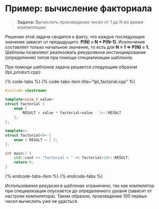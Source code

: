 # Пример: вычисление факториала

> **Задача:** Вычислить произведение чисел от 1 до N во время компилляции.

Решение этой задачи сводится к факту, что каждое последующее значение зависит от предыдущего: **P\(N\) = N \* P\(N-1\)**. Исключение составляет только начальное значение, то есть для **N = 1 =&gt; P\(N\) = 1.** Шаблоны позволяют реализовать рекурсивное инстанциирование \(определение\) типов при помощи специализации шаблонов.

При помощи шаблонов задача решается следующим образом \(tpl\_product.cpp\):

{% code-tabs %}
{% code-tabs-item title="tpl\_factorial.cpp" %}
```cpp
#include <iostream>

template<size_t value>
struct factorial {
	enum {
		RESULT = value * factorial<value - 1>::RESULT
	};
};

template<>
struct factorial<0> {
	enum { RESULT = 1 };
};

int main() {
	std::cout << "factorial = " << factorial<10>::RESULT;
	return 0;
}
```
{% endcode-tabs-item %}
{% endcode-tabs %}

Использование рекурсии в шаблонах ограничено, так как компилятор при специализации опускается до определенного уровня \(зависит от настроек компилятора\). Таким образом, произведение 100 первых чисел вычислить уже не удасться.


